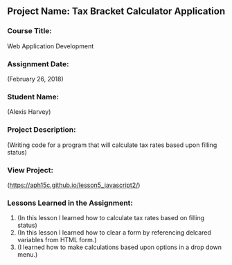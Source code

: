 ## Project Name:  Tax Bracket Calculator Application

### Course Title:
Web Application Development

### Assignment Date:  
(February 26, 2018)

### Student Name:  
(Alexis Harvey)

### Project Description:
(Writing code for a program that will calculate tax rates based upon filling status)

### View Project:
(https://aph15c.github.io/lesson5_javascript2/)

### Lessons Learned in the Assignment:
1. (In this lesson I learned how to calculate tax rates based on filling status)
2. (In this lesson I learned how to clear a form by referencing delcared variables from HTML form.)
3. (I learned how to make calculations based upon options in a drop down menu.)

